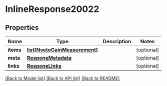 # InlineResponse20022

## Properties
Name | Type | Description | Notes
------------ | ------------- | ------------- | -------------
**items** | [**list[NvetoGainMeasurement]**](NvetoGainMeasurement.md) |  | [optional] 
**meta** | [**ResponeMetadata**](ResponeMetadata.md) |  | [optional] 
**links** | [**ResponeLinks**](ResponeLinks.md) |  | [optional] 

[[Back to Model list]](../README.md#documentation-for-models) [[Back to API list]](../README.md#documentation-for-api-endpoints) [[Back to README]](../README.md)



